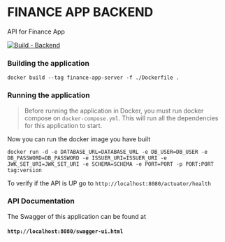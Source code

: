 # FINANCE APP BACKEND
API for Finance App

[![Build - Backend](https://github.com/ViictrP/finance-app/actions/workflows/build.yml/badge.svg)](https://github.com/ViictrP/finance-app/actions/workflows/build.yml)

### Building the application
    docker build --tag finance-app-server -f ./Dockerfile .

### Running the application
>Before running the application in Docker, you must run docker compose on `docker-compose.yml`.
This will run all the dependencies for this application to start.

Now you can run the docker image you have built

    docker run -d -e DATABASE_URL=DATABASE_URL -e DB_USER=DB_USER -e DB_PASSWORD=DB_PASSWORD -e ISSUER_URI=ISSUER_URI -e JWK_SET_URI=JWK_SET_URI -e SCHEMA=SCHEMA -e PORT=PORT -p PORT:PORT tag:version

To verify if the API is UP go to `http://localhost:8080/actuator/health`

### API Documentation
The Swagger of this application can be found at <br>
#### `http://localhost:8080/swagger-ui.html`

